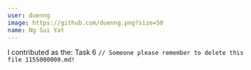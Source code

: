 ```yaml
---
user: duenng
image: https://github.com/duenng.png?size=50
name: Ng Sui Yat
---
```

I contributed as the: Task 6 `// Someone please remember to delete this file 1155000000.md!`

<!-- 
Note: Please put down your own information, and register your real contribution. Check the md syntax and DO NOT set up a table...
-->
